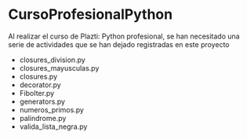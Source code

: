# CursoProfesionalPython

Al realizar el curso de Plazti: Python profesional, se han necesitado una serie de actividades que se han dejado registradas en este proyecto

- closures_division.py
- closures_mayusculas.py
- closures.py
- decorator.py
- FiboIter.py
- generators.py
- numeros_primos.py
- palindrome.py
- valida_lista_negra.py